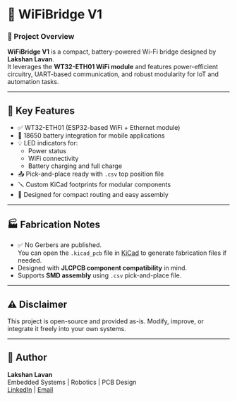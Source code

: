 # 📶 WiFiBridge V1

### 🔧 Project Overview

**WiFiBridge V1** is a compact, battery-powered Wi-Fi bridge designed by **Lakshan Lavan**.  
It leverages the **WT32-ETH01 WiFi module** and features power-efficient circuitry, UART-based communication, and robust modularity for IoT and automation tasks.

---

## 🧩 Key Features

- ✅ WT32-ETH01 (ESP32-based WiFi + Ethernet module)
- 🔋 18650 battery integration for mobile applications
- 💡 LED indicators for:
  - Power status
  - WiFi connectivity
  - Battery charging and full charge
- 📤 Pick-and-place ready with `.csv` top position file
- 🪛 Custom KiCad footprints for modular components
- 🧠 Designed for compact routing and easy assembly

---

## 🏭 Fabrication Notes

- ✅ No Gerbers are published.  
  You can open the `.kicad_pcb` file in [KiCad](https://kicad.org/) to generate fabrication files if needed.
- Designed with **JLCPCB component compatibility** in mind.
- Supports **SMD assembly** using `.csv` pick-and-place file.

---

## ⚠️ Disclaimer

This project is open-source and provided as-is. Modify, improve, or integrate it freely into your own systems.

---

## 👤 Author

**Lakshan Lavan**  
Embedded Systems | Robotics | PCB Design  
[LinkedIn](https://www.linkedin.com/in/lakshan29) | [Email](mailto:lakshanlavan29@gmail.com)

